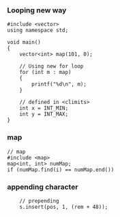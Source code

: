 ### Looping new way
```cplus
#include <vector>
using namespace std;

void main()
{
    vector<int> map(101, 0);

    // Using new for loop
    for (int m : map)
    {
        printf("%d\n", m);
    }

    // defined in <climits>
    int x = INT_MIN;
    int y = INT_MAX;
}
```

### map
```cplus
// map
#include <map>
map<int, int> numMap;
if (numMap.find(i) == numMap.end())
```
### appending character
```cplus
    // prepending
    s.insert(pos, 1, (rem + 48));
```